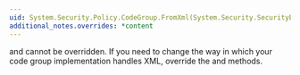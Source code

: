 ```yaml
---
uid: System.Security.Policy.CodeGroup.FromXml(System.Security.SecurityElement)
additional_notes.overrides: *content
---
```


<p>
      <xref href="System.Security.Policy.CodeGroup.FromXml(System.Security.SecurityElement)"></xref> and <xref href="System.Security.Policy.CodeGroup.ToXml"></xref> cannot be overridden. If you need to change the way in which your code group implementation handles XML, override the <xref href="System.Security.Policy.CodeGroup.ParseXml(System.Security.SecurityElement,System.Security.Policy.PolicyLevel)"></xref> and <xref href="System.Security.Policy.CodeGroup.CreateXml(System.Security.SecurityElement,System.Security.Policy.PolicyLevel)"></xref> methods.</p>


